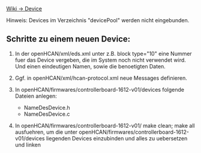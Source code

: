 [Wiki -> Device](https://github.com/hcanIngo/openHCAN/wiki/device)

Hinweis: Devices im Verzeichnis "devicePool" werden nicht eingebunden.


Schritte zu einem neuen Device: 
-------------------------------
1. In der openHCAN/xml/eds.xml unter z.B. block type="10" eine Nummer fuer das Device vergeben, 
   die im System noch nicht verwendet wird. Und einen eindeutigen Namen, sowie die benoetigten Daten.
   
2. Ggf. in openHCAN/xml/hcan-protocol.xml neue Messages definieren.

3. In openHCAN/firmwares/controllerboard-1612-v01/devices folgende Dateien anlegen: 
   - NameDesDevice.h
   - NameDesDevice.c

4. In openHCAN/firmwares/controllerboard-1612-v01/
   make clean; make all
   ausfuehren, um die unter openHCAN/firmwares/controllerboard-1612-v01/devices
   liegenden Devices einzubinden und alles zu uebersetzen und linken
